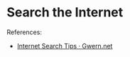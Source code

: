 # Search the Internet

References:

- [Internet Search Tips · Gwern.net](https://www.gwern.net/Search)
